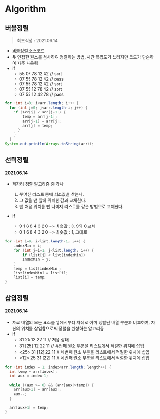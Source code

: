 # Algorithm
## 버블정렬
> 최초작성 : 2021.06.14
+ [버블정렬 소스코드](./sortAlgorithm.java)
+ 두 인접한 원소를 검사하여 정렬하는 방법, 시간 복잡도가 느리지만 코드가 단순하여 자주 
사용됨
+ if
    + 55 07 78 12 42 // sort
    + 07 55 78 12 42 // pass
    + 07 55 78 12 42 // sort
    + 07 55 12 78 42 // sort
    + 07 55 12 42 78 // pass
```java
for (int i=0; i<arr.length; i++) {
  for (int j=0; j<arr.length-i; j++) {
    if (arr[j] < arr[j-1]) {
        temp = arr[j-1];
        arr[j-1] = arr[j];
        arr[j] = temp;
      }
    }
  }
System.out.println(Arrays.toString(arr));
```
## 선택정렬
#### 2021.06.14
+ 제자리 정렬 알고리즘 중 하나
    1. 주어진 리스트 중에 최소값을 찾는다.
    1. 그 값을 맨 앞에 위치한 값과 교체한다.
    1. 맨 처음 위치를 뺀 나머지 리스트를 같은 방법으로 교체한다.

+ if
    + 9 1 6 8 4 3 2 0 => 최솟값 : 0, 9와 0 교체
    + 0 1 6 8 4 3 2 0 => 최솟값 : 1, 그대로
``` java
for (int i=0; i<list.length-1; i++) {
    indexMin = i;
    for (int j=i+1; j<list.length; i++) {
        if (list[j] < list[indexMin])
        indexMin = j;
    }
    temp = list[indexMin];
    list[indexMin] = list[i];
    list[i] = temp;
}
```
## 삽입정렬
#### 2021.06.14
+ 자료 배열의 모든 요소를 앞에서부터 차례로 이미 정렬된 배열 부분과 비교하여, 자신의 위치를 삽입함으로써 정렬을 완성하는 알고리즘
+ if
    + 31 25 12 22 11 // 처음 상태
    + 31 [25] 12 22 11 // 두번째 원소 부분을 리스트에서 적절한 위치에 삽입
    + <25> 31 [12] 22 11 // 세번째 원소 부분을 리스트에서 적절한 위치에 삽입
    + <12> 25 31 [22] 11 // 네번째 원소 부분을 리스트에서 적절한 위치에 삽입
```java
for (int index = 1; index<arr.length; length++) {
  int temp = arr[intex];
  int aux = index-1;
  
  while ((aux >= 0) && (arr[aux]>temp)) {
    arr[aux+1] = arr[aux];
    aux--;
  }
  
  arr[aux+1] = temp;
}
```